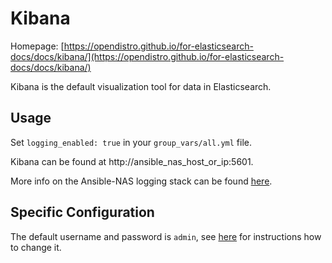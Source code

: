 # Kibana

Homepage: [https://opendistro.github.io/for-elasticsearch-docs/docs/kibana/](https://opendistro.github.io/for-elasticsearch-docs/docs/kibana/)

Kibana is the default visualization tool for data in Elasticsearch.

## Usage

Set `logging_enabled: true` in your `group_vars/all.yml` file.

Kibana can be found at http://ansible_nas_host_or_ip:5601.

More info on the Ansible-NAS logging stack can be found [here](logging).

## Specific Configuration

The default username and password is `admin`, see [here](https://opendistro.github.io/for-elasticsearch-docs/docs/install/docker-security/#change-passwords-for-read-only-users) for instructions how to change it.